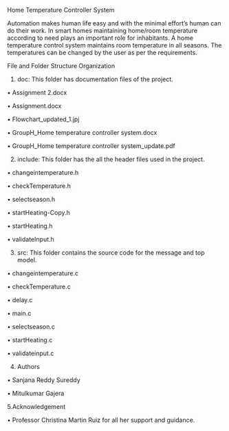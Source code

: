 Home Temperature Controller System
 	
Automation makes human life easy and with the minimal effort’s human can do their work. In smart homes maintaining home/room temperature according to need plays an important role for inhabitants. A home temperature control system maintains room temperature in all seasons. The temperatures can be changed by the user as per the requirements.

File and Folder Structure Organization

  1.	doc: This folder has documentation files of the project.

•	Assignment 2.docx

•	Assignment.docx

•	Flowchart_updated_1.jpj

•	GroupH_Home temperature controller system.docx

•	GroupH_Home temperature controller system_update.pdf
 	
  2.	include: This folder has the all the header files used in the project.

•	changeintemperature.h

•	checkTemperature.h

•	selectseason.h

•	startHeating-Copy.h

•	startHeating.h

•	validateInput.h
 	
  3.	src: This folder contains the source code for the message and top model.

•	changeintemperature.c

•	checkTemperature.c

•	delay.c

•	main.c

•	selectseason.c

•	startHeating.c

•	validateinput.c
 	
  4.	Authors

•	Sanjana Reddy Sureddy

•	Mitulkumar Gajera
 	
   5.Acknowledgement

• Professor Christina Martin Ruiz for all her support and guidance.

